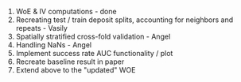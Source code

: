 1. WoE & IV computations - done
2. Recreating test / train deposit splits, accounting for neighbors and repeats - Vasily
3. Spatially stratified cross-fold validation - Angel
4. Handling NaNs - Angel
5. Implement success rate AUC functionality / plot
6. Recreate baseline result in paper
7. Extend above to the "updated" WOE
